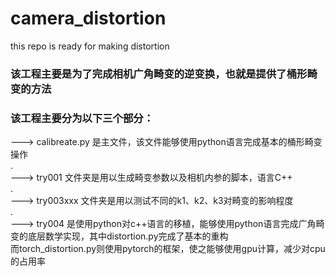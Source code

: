 # camera_distortion  
this repo is ready for making distortion  

### 该工程主要是为了完成相机广角畸变的逆变换，也就是提供了桶形畸变的方法   
### 该工程主要分为以下三个部分：
  
---> calibreate.py 是主文件，该文件能够使用python语言完成基本的桶形畸变操作  
.  
---> try001 文件夹是用以生成畸变参数以及相机内参的脚本，语言C++   
.  
---> try003xxx 文件夹是用以测试不同的k1、k2、k3对畸变的影响程度  
.  
---> try004 是使用python对c++语言的移植，能够使用python语言完成广角畸变的底层数学实现，其中distortion.py完成了基本的重构  
     而torch_distortion.py则使用pytorch的框架，使之能够使用gpu计算，减少对cpu的占用率
